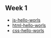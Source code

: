 ## Week 1

- [js-hello-worls](/tasks/js-hello-world)
- [html-hello-worls](/tasks/html-hello-world)
- [css-hello-worls](/tasks/css-hello-world)

